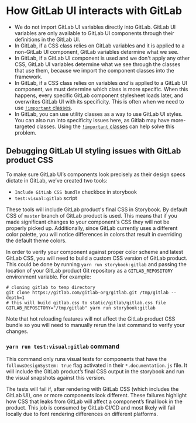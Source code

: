 # How GitLab UI interacts with GitLab

- We do not import GitLab UI variables directly into GitLab. GitLab
  UI variables are only available to GitLab UI components through their
  definitions in the GitLab UI.
- In GitLab, if a CSS class relies on GitLab variables and it is applied to a
  non-GitLab UI component, GitLab variables determine what we see.
- In GitLab, if a GitLab UI component is used and we don't apply any other CSS,
  GitLab UI variables determine what we see through the classes that use them,
  because we import the component classes into the framework.
- In GitLab, if a CSS class relies on variables *and* is applied to
  a GitLab UI component, we must determine which class is more specific.
  When this happens, every specific GitLab component stylesheet loads
  later, and overwrites GitLab UI with its specificity. This is often when we
  need to use [`!important` classes](https://gitlab.com/gitlab-org/gitlab-ui/-/blob/master/doc/css.md#utility-class-specifity).
- In GitLab, you can use utility classes as a way to use GitLab UI styles. You
  can also run into specificity issues here, as Gitlab may have more-targeted classes. 
  Using the
  [`!important` classes](https://gitlab.com/gitlab-org/gitlab-ui/-/blob/master/doc/css.md#utility-class-specifity)
  can help solve this problem.

## Debugging GitLab UI styling issues with GitLab product CSS

To make sure GitLab UI’s components look precisely as their design specs dictate
in GitLab, we’ve created two tools:

- `Include GitLab CSS bundle` checkbox in storybook
- `test:visual:gitlab` script

These tools will include GitLab product's final CSS in Storybook. By default CSS
of `master` branch of GitLab product is used. This means that if you made
significant changes to your component's CSS they will not be properly picked up.
Additionally, since GitLab currently uses a different color palette, you will
notice differences in colors that result in overriding the default theme colors.

In order to verify your component against proper color scheme and latest GitLab
CSS, you will need to build a custom CSS version of GitLab product. This could be
done by running `yarn run storybook:gitlab` and passing the location of your GitLab
product Git repository as a `GITLAB_REPOSITORY` environment variable.
For example:

```shell
# cloning gitlab to temp directory
git clone https://gitlab.com/gitlab-org/gitlab.git /tmp/gitlab --depth=1
# this will build gitlab.css to static/gitlab/gitlab.css file
GITLAB_REPOSITORY="/tmp/gitlab" yarn run storybook:gitlab
```

Note that hot reloading features will not affect the GitLab product CSS bundle so
you will need to manually rerun the last command to verify your changes.

### `yarn run test:visual:gitlab` command

This command only runs visual tests for components that have the `followsDesignSystem: true`
flag activated in their `*.documentation.js` file. It will include the GitLab product’s final CSS
output in the storybook and run the visual snapshots against this version.

The tests will fail if, after rendering with GitLab CSS (which includes the GitLab UI), one or more
components look different. These failures highlight how CSS that leaks from GitLab will affect a
component’s final look in the product.
This job is consumed by GitLab CI/CD and most likely will fail locally due to font rendering differences 
on different platforms.
